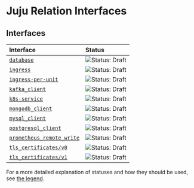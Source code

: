 # Juju Relation Interfaces

## Interfaces

| Interface                                                      | Status                                                                               |
|:---------------------------------------------------------------| :--------                                                                            |
| [`database`](database/README.md)                               | ![Status: Draft](https://img.shields.io/badge/Status-Draft-orange?style=flat-square) |
| [`ingress`](ingress/README.md)                                 | ![Status: Draft](https://img.shields.io/badge/Status-Draft-orange?style=flat-square) |
| [`ingress-per-unit`](ingress_per_unit/README.md)               | ![Status: Draft](https://img.shields.io/badge/Status-Draft-orange?style=flat-square) |
| [`kafka_client`](kafka-client/README.md)                       | ![Status: Draft](https://img.shields.io/badge/Status-Draft-orange?style=flat-square) |
| [`k8s-service`](k8s-service/README.md)                         | ![Status: Draft](https://img.shields.io/badge/Status-Draft-orange?style=flat-square) |
| [`mongodb_client`](mongodb_client/README.md)                   | ![Status: Draft](https://img.shields.io/badge/Status-Draft-orange?style=flat-square) |
| [`mysql_client`](mysql_client/README.md)                       | ![Status: Draft](https://img.shields.io/badge/Status-Draft-orange?style=flat-square) |
| [`postgresql_client`](postgresql_client/README.md)             | ![Status: Draft](https://img.shields.io/badge/Status-Draft-orange?style=flat-square) |
| [`prometheus_remote_write`](prometheus_remote_write/README.md) | ![Status: Draft](https://img.shields.io/badge/Status-Draft-orange?style=flat-square) |
| [`tls_certificates/v0`](tls_certificates/v0/README.md)         | ![Status: Draft](https://img.shields.io/badge/Status-Draft-orange?style=flat-square) |
| [`tls_certificates/v1`](tls_certificates/v1/README.md)         | ![Status: Draft](https://img.shields.io/badge/Status-Draft-orange?style=flat-square) |


For a more detailed explanation of statuses and how they should be used, see [the legend](https://github.com/canonical/charm-relation-interfaces/blob/main/LEGEND.md).

